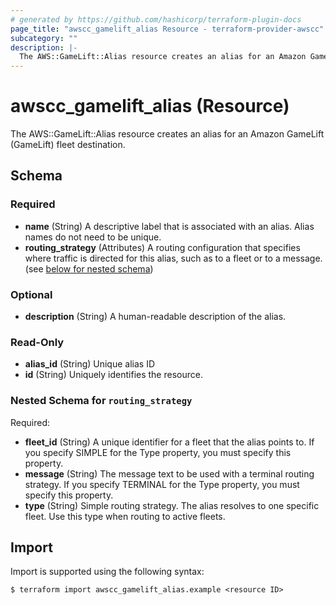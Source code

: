 ```yaml
---
# generated by https://github.com/hashicorp/terraform-plugin-docs
page_title: "awscc_gamelift_alias Resource - terraform-provider-awscc"
subcategory: ""
description: |-
  The AWS::GameLift::Alias resource creates an alias for an Amazon GameLift (GameLift) fleet destination.
---
```


# awscc_gamelift_alias (Resource)

The AWS::GameLift::Alias resource creates an alias for an Amazon GameLift (GameLift) fleet destination.



<!-- schema generated by tfplugindocs -->
## Schema

### Required

- **name** (String) A descriptive label that is associated with an alias. Alias names do not need to be unique.
- **routing_strategy** (Attributes) A routing configuration that specifies where traffic is directed for this alias, such as to a fleet or to a message. (see [below for nested schema](#nestedatt--routing_strategy))

### Optional

- **description** (String) A human-readable description of the alias.

### Read-Only

- **alias_id** (String) Unique alias ID
- **id** (String) Uniquely identifies the resource.

<a id="nestedatt--routing_strategy"></a>
### Nested Schema for `routing_strategy`

Required:

- **fleet_id** (String) A unique identifier for a fleet that the alias points to. If you specify SIMPLE for the Type property, you must specify this property.
- **message** (String) The message text to be used with a terminal routing strategy. If you specify TERMINAL for the Type property, you must specify this property.
- **type** (String) Simple routing strategy. The alias resolves to one specific fleet. Use this type when routing to active fleets.

## Import

Import is supported using the following syntax:

```shell
$ terraform import awscc_gamelift_alias.example <resource ID>
```
